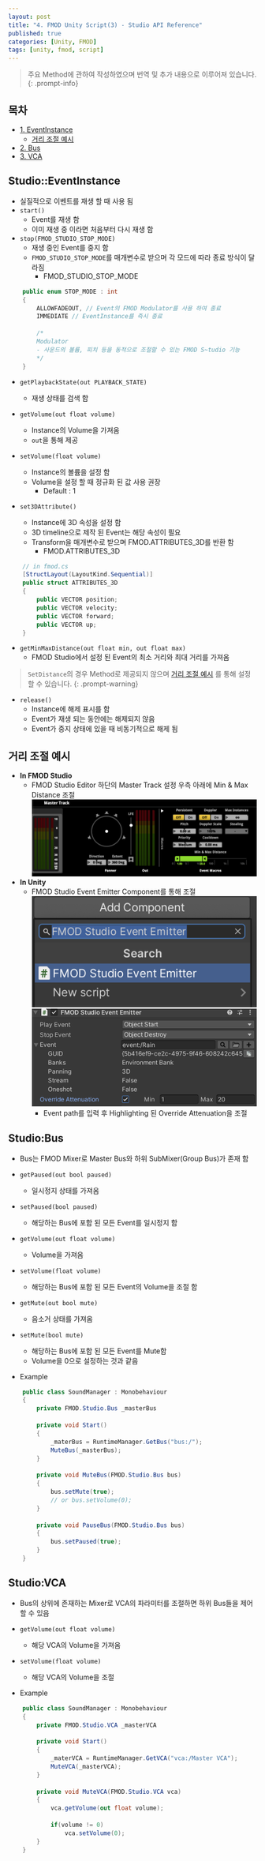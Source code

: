```yaml
---
layout: post
title: "4. FMOD Unity Script(3) - Studio API Reference"
published: true
categories: [Unity, FMOD]
tags: [unity, fmod, script]
---
```


> 주요 Method에 관하여 작성하였으며 번역 및 추가 내용으로 이루어져 있습니다.
{: .prompt-info}

## 목차
- [1. EventInstance](#studioeventinstance)
  - [거리 조절 예시](#거리-조절-예시)
- [2. Bus](#studiobus)
- [3. VCA](#studiovca)

## Studio::EventInstance
- 실질적으로 이벤트를 재생 할 때 사용 됨
- `start()`
  - Event를 재생 함
  - 이미 재생 중 이라면 처음부터 다시 재생 함
- `stop(FMOD_STUDIO_STOP_MODE)`
  - 재생 중인 Event를 중지 함
  - `FMOD_STUDIO_STOP_MODE`를 매개변수로 받으며 각 모드에 따라 종료 방식이 달라짐
    - FMOD_STUDIO_STOP_MODE
```cs
    public enum STOP_MODE : int
    {
        ALLOWFADEOUT, // Event의 FMOD Modulator를 사용 하여 종료
        IMMEDIATE // EventInstance를 즉시 종료

        /*
        Modulator
        - 사운드의 볼륨, 피치 등을 동적으로 조절할 수 있는 FMOD S~tudio 기능
        */
    }
```
- `getPlaybackState(out PLAYBACK_STATE)`
  - 재생 상태를 검색 함

- `getVolume(out float volume)`
  - Instance의 Volume을 가져옴
  - `out`을 통해 제공

- `setVolume(float volume)`
  - Instance의 볼륨을 설정 함
  - Volume을 설정 할 때 정규화 된 값 사용 권장
    - Default : 1

- `set3DAttribute()`
  - Instance에 3D 속성을 설정 함
  - 3D timeline으로 제작 된 Event는 해당 속성이 필요
  - Transform을 매개변수로 받으며 FMOD.ATTRIBUTES_3D를 반환 함
    - FMOD.ATTRIBUTES_3D
```cs
    // in fmod.cs
    [StructLayout(LayoutKind.Sequential)]
    public struct ATTRIBUTES_3D
    {
        public VECTOR position;
        public VECTOR velocity;
        public VECTOR forward;
        public VECTOR up;
    }
```

- `getMinMaxDistance(out float min, out float max)`
  - FMOD Studio에서 설정 된 Event의 최소 거리와 최대 거리를 가져옴

> `SetDistance`의 경우 Method로 제공되지 않으며 [거리 조절 예시](#거리-조절-예시) 를 통해 설정 할 수 있습니다.
{: .prompt-warning}

- `release()`
  - Instance에 해제 표시를 함
  - Event가 재생 되는 동안에는 해제되지 않음
  - Event가 중지 상태에 있을 때 비동기적으로 해제 됨

## 거리 조절 예시
- **In FMOD Studio**
  - FMOD Studio Editor 하단의 Master Track 설정 우측 아래에 Min & Max Distance 조절
    ![](assets/img/posts/fmod-for-unity/FMOD-Distance.png)
- **In Unity**
  - FMOD Studio Event Emitter Component를 통해 조절
    ![](assets/img/posts/fmod-for-unity/Emitter-Component-Add.png)
    ![](assets/img/posts/fmod-for-unity/FMOD-Studio-Event-Emitter-for-distance.png)
    - Event path를 입력 후 Highlighting 된 Override Attenuation을 조절

## Studio:Bus
- Bus는 FMOD Mixer로 Master Bus와 하위 SubMixer(Group Bus)가 존재 함
- `getPaused(out bool paused)`
  - 일시정지 상태를 가져옴

- `setPaused(bool paused)`
  - 해당하는 Bus에 포함 된 모든 Event를 일시정지 함

- `getVolume(out float volume)`
  - Volume을 가져옴

- `setVolume(float volume)`
  - 해당하는 Bus에 포함 된 모든 Event의 Volume을 조절 함

- `getMute(out bool mute)`
  - 음소거 상태를 가져옴

- `setMute(bool mute)`
  - 해당하는 Bus에 포함 된 모든 Event를 Mute함
  - Volume을 0으로 설정하는 것과 같음

- Example
```cs
    public class SoundManager : Monobehaviour
    {
        private FMOD.Studio.Bus _masterBus

        private void Start()
        {
            _materBus = RuntimeManager.GetBus("bus:/");
            MuteBus(_masterBus);
        }

        private void MuteBus(FMOD.Studio.Bus bus)
        {
            bus.setMute(true);
            // or bus.setVolume(0);
        }

        private void PauseBus(FMOD.Studio.Bus bus)
        {
            bus.setPaused(true);
        }
    }
```

## Studio:VCA
- Bus의 상위에 존재하는 Mixer로 VCA의 파라미터를 조절하면 하위 Bus들을 제어 할 수 있음
- `getVolume(out float volume)`
  - 해당 VCA의 Volume을 가져옴

- `setVolume(float volume)`
  - 해당 VCA의 Volume을 조절

- Example
```cs
    public class SoundManager : Monobehaviour
    {
        private FMOD.Studio.VCA _masterVCA

        private void Start()
        {
            _materVCA = RuntimeManager.GetVCA("vca:/Master VCA");
            MuteVCA(_masterVCA);
        }

        private void MuteVCA(FMOD.Studio.VCA vca)
        {
            vca.getVolume(out float volume);

            if(volume != 0)
                vca.setVolume(0);
        }
    }
```